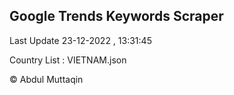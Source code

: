 

## Google Trends Keywords Scraper 
 
Last Update 23-12-2022 , 13:31:45

Country List :
VIETNAM.json



© Abdul Muttaqin 

